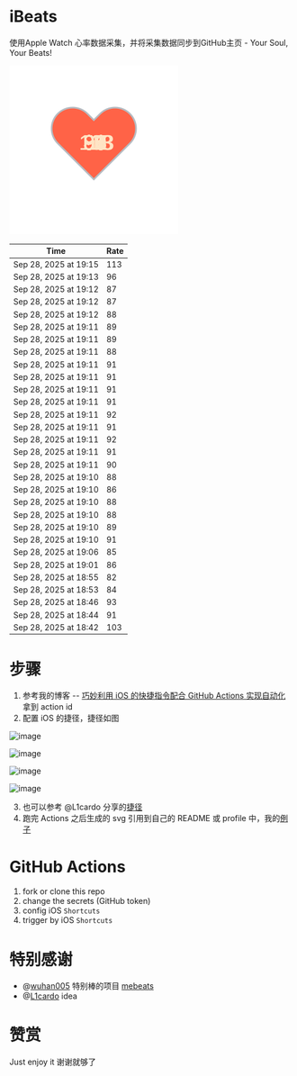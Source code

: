 # iBeats
使用Apple Watch 心率数据采集，并将采集数据同步到GitHub主页 - Your Soul, Your Beats!

![](./files/heart.svg)

<!--START_SECTION:my_heart_rate-->
| Time | Rate | 
 | ---- | ---- | 
| Sep 28, 2025 at 19:15 | 113 |
| Sep 28, 2025 at 19:13 | 96 |
| Sep 28, 2025 at 19:12 | 87 |
| Sep 28, 2025 at 19:12 | 87 |
| Sep 28, 2025 at 19:12 | 88 |
| Sep 28, 2025 at 19:11 | 89 |
| Sep 28, 2025 at 19:11 | 89 |
| Sep 28, 2025 at 19:11 | 88 |
| Sep 28, 2025 at 19:11 | 91 |
| Sep 28, 2025 at 19:11 | 91 |
| Sep 28, 2025 at 19:11 | 91 |
| Sep 28, 2025 at 19:11 | 91 |
| Sep 28, 2025 at 19:11 | 92 |
| Sep 28, 2025 at 19:11 | 91 |
| Sep 28, 2025 at 19:11 | 92 |
| Sep 28, 2025 at 19:11 | 91 |
| Sep 28, 2025 at 19:11 | 90 |
| Sep 28, 2025 at 19:10 | 88 |
| Sep 28, 2025 at 19:10 | 86 |
| Sep 28, 2025 at 19:10 | 88 |
| Sep 28, 2025 at 19:10 | 88 |
| Sep 28, 2025 at 19:10 | 89 |
| Sep 28, 2025 at 19:10 | 91 |
| Sep 28, 2025 at 19:06 | 85 |
| Sep 28, 2025 at 19:01 | 86 |
| Sep 28, 2025 at 18:55 | 82 |
| Sep 28, 2025 at 18:53 | 84 |
| Sep 28, 2025 at 18:46 | 93 |
| Sep 28, 2025 at 18:44 | 91 |
| Sep 28, 2025 at 18:42 | 103 |

<!--END_SECTION:my_heart_rate-->

# 步骤
1. 参考我的博客 -- [巧妙利用 iOS 的快捷指令配合 GitHub Actions 实现自动化](https://github.com/yihong0618/gitblog/issues/198) 拿到 action id
2. 配置 iOS 的捷径，捷径如图

![image](https://user-images.githubusercontent.com/15976103/122154218-0db0b480-ce97-11eb-93bb-5aec07c558dc.png)

![image](https://user-images.githubusercontent.com/15976103/122154236-186b4980-ce97-11eb-8e4b-70551a0391ae.png)

![image](https://user-images.githubusercontent.com/15976103/122154268-2d47dd00-ce97-11eb-902e-3acf292265a9.png)

![image](https://user-images.githubusercontent.com/15976103/122174055-fa144680-ceb4-11eb-9be2-3eb83cd516f7.png)

3. 也可以参考 @L1cardo 分享的[捷径](https://www.icloud.com/shortcuts/6ab6047b459c41ad822ad6b94b1c03d4)
4. 跑完 Actions 之后生成的 svg 引用到自己的 README 或 profile 中，我的[例子](https://github.com/yihong0618) 

# GitHub Actions

1. fork or clone this repo
2. change the secrets (GitHub token)
3. config iOS `Shortcuts` 
4. trigger by iOS `Shortcuts`

# 特别感谢
- @[wuhan005](https://github.com/wuhan005) 特别棒的项目 [mebeats](https://github.com/wuhan005/mebeats)
- @[L1cardo](https://github.com/L1cardo) idea

# 赞赏
Just enjoy it
谢谢就够了

